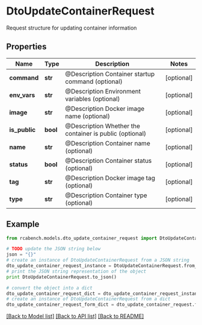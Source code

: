 # DtoUpdateContainerRequest

Request structure for updating container information

## Properties

Name | Type | Description | Notes
------------ | ------------- | ------------- | -------------
**command** | **str** | @Description Container startup command (optional) | [optional] 
**env_vars** | **str** | @Description Environment variables (optional) | [optional] 
**image** | **str** | @Description Docker image name (optional) | [optional] 
**is_public** | **bool** | @Description Whether the container is public (optional) | [optional] 
**name** | **str** | @Description Container name (optional) | [optional] 
**status** | **bool** | @Description Container status (optional) | [optional] 
**tag** | **str** | @Description Docker image tag (optional) | [optional] 
**type** | **str** | @Description Container type (optional) | [optional] 

## Example

```python
from rcabench.models.dto_update_container_request import DtoUpdateContainerRequest

# TODO update the JSON string below
json = "{}"
# create an instance of DtoUpdateContainerRequest from a JSON string
dto_update_container_request_instance = DtoUpdateContainerRequest.from_json(json)
# print the JSON string representation of the object
print DtoUpdateContainerRequest.to_json()

# convert the object into a dict
dto_update_container_request_dict = dto_update_container_request_instance.to_dict()
# create an instance of DtoUpdateContainerRequest from a dict
dto_update_container_request_form_dict = dto_update_container_request.from_dict(dto_update_container_request_dict)
```
[[Back to Model list]](../README.md#documentation-for-models) [[Back to API list]](../README.md#documentation-for-api-endpoints) [[Back to README]](../README.md)


